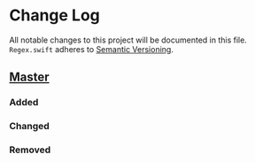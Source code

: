 # Change Log
All notable changes to this project will be documented in this file.
`Regex.swift` adheres to [Semantic Versioning](http://semver.org/).

## [Master](https://github.com/fpg1503/Regex.swift)
### Added

### Changed

### Removed
